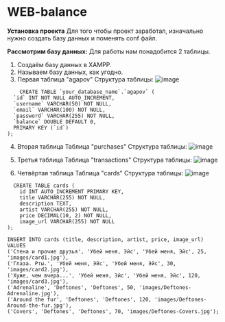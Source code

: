 # WEB-balance

**Установка проекта**
Для того чтобы проект заработал, изначально нужно создать базу данных и поменять conf файл.

**Рассмотрим базу данных:**
Для работы нам понадобится 2 таблицы.

  1. Создаём базу данных в XAMPP.
  2. Называем базу данных, как угодно.
  3. Первая таблица "agapov"
     Структура таблицы:
     ![image](https://github.com/user-attachments/assets/34294519-ca1e-480d-be7b-0f81667f1783)

````
    CREATE TABLE `your_database_name`.`agapov` (
  `id` INT NOT NULL AUTO_INCREMENT,
  `username` VARCHAR(50) NOT NULL,
  `email` VARCHAR(100) NOT NULL,
  `password` VARCHAR(255) NOT NULL,
  `balance` DOUBLE DEFAULT 0,
  PRIMARY KEY (`id`)
);
````

  4. Вторая таблица
     Таблица "purchases"
     Структура таблицы:
     ![image](https://github.com/user-attachments/assets/a50408d9-9d2c-4dd7-9275-9ae822f525a4)

  5. Третья таблица
    Таблица "transactions"
    Структура таблицы:
    ![image](https://github.com/user-attachments/assets/c8971f68-ba06-4ee5-8629-c46d3146469c)
  6. Четвёртая таблица 
    Таблица "cards" 
    Структура таблицы: 
    ![image](https://github.com/user-attachments/assets/4c34a2f0-e192-463d-a9c4-e2bed6f9a7aa)

````
  CREATE TABLE cards (
    id INT AUTO_INCREMENT PRIMARY KEY,
    title VARCHAR(255) NOT NULL,
    description TEXT,
    artist VARCHAR(255) NOT NULL,
    price DECIMAL(10, 2) NOT NULL,
    image_url VARCHAR(255) NOT NULL
);

INSERT INTO cards (title, description, artist, price, image_url) VALUES
('Стена и прочие друзья', 'Убей меня, Эйс', 'Убей меня, Эйс', 25, 'images/card1.jpg'),
('Глаза. Рты.', 'Убей меня, Эйс', 'Убей меня, Эйс', 30, 'images/card2.jpg'),
('Хуже, чем вчера...', 'Убей меня, Эйс', 'Убей меня, Эйс', 120, 'images/card3.jpg'),
('Adrenaline', 'Deftones', 'Deftones', 50, 'images/Deftones-Adrenaline.jpg'),
('Around the fur', 'Deftones', 'Deftones', 120, 'images/Deftones-Around-the-fur.jpg'),
('Covers', 'Deftones', 'Deftones', 70, 'images/Deftones-Covers.jpg');
````
